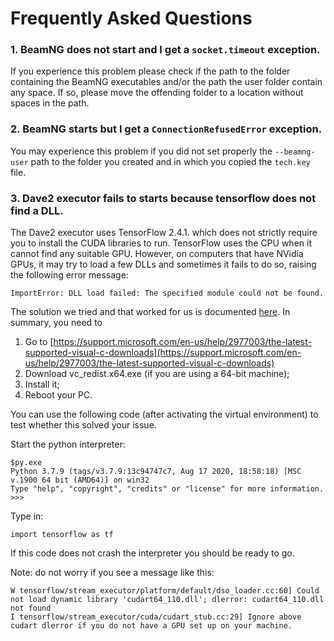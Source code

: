 # Frequently Asked Questions

### 1. BeamNG does not start and I get a `socket.timeout` exception.

If you experience this problem please check if the path to the folder containing the BeamNG executables and/or the path the user folder contain any space. If so, please move the offending folder to a location without spaces in the path.

### 2. BeamNG starts but I get a `ConnectionRefusedError` exception.

You may experience this problem if you did not set properly the `--beamng-user` path to the folder you created and in which you copied the `tech.key` file.

### 3. Dave2 executor fails to starts because tensorflow does not find a DLL.

The Dave2 executor uses TensorFlow 2.4.1. which does not strictly require you to install the CUDA libraries to run. TensorFlow uses the CPU when it cannot find any suitable GPU. However, on computers that have NVidia GPUs, it may try to load a few DLLs and sometimes it fails to do so, raising the following error message:

```
ImportError: DLL load failed: The specified module could not be found.
```

The solution we tried and that worked for us is documented [here](https://github.com/tensorflow/tensorflow/issues/35749). In summary, you need to

1. Go to [https://support.microsoft.com/en-us/help/2977003/the-latest-supported-visual-c-downloads](https://support.microsoft.com/en-us/help/2977003/the-latest-supported-visual-c-downloads)
2. Download vc_redist.x64.exe (if you are using a 64-bit machine);
3. Install it;
4. Reboot your PC.

You can use the following code (after activating the virtual environment) to test whether this solved your issue.

Start the python interpreter:

```
$py.exe
Python 3.7.9 (tags/v3.7.9:13c94747c7, Aug 17 2020, 18:58:18) [MSC v.1900 64 bit (AMD64)] on win32
Type "help", "copyright", "credits" or "license" for more information.
>>>
```

Type in:

```
import tensorflow as tf
```

If this code does not crash the interpreter you should be ready to go.

Note: do not worry if you see a message like this:

```
W tensorflow/stream_executor/platform/default/dso_loader.cc:60] Could not load dynamic library 'cudart64_110.dll'; dlerror: cudart64_110.dll not found
I tensorflow/stream_executor/cuda/cudart_stub.cc:29] Ignore above cudart dlerror if you do not have a GPU set up on your machine.
```
